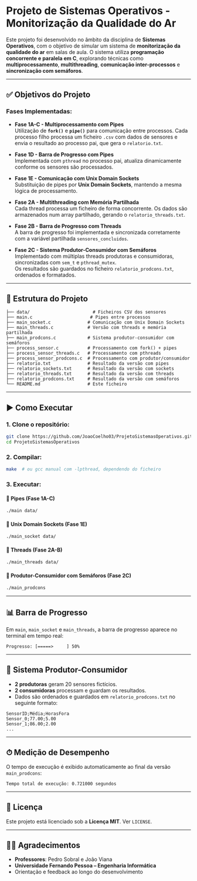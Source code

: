 # Projeto de Sistemas Operativos - Monitorização da Qualidade do Ar

Este projeto foi desenvolvido no âmbito da disciplina de **Sistemas Operativos**, com o objetivo de simular um sistema de **monitorização da qualidade do ar** em salas de aula. O sistema utiliza **programação concorrente e paralela em C**, explorando técnicas como **multiprocessamento**, **multithreading**, **comunicação inter-processos** e **sincronização com semáforos**.

---

## ✅ Objetivos do Projeto

### Fases Implementadas:

- **Fase 1A-C - Multiprocessamento com Pipes**  
  Utilização de **`fork()`** e **`pipe()`** para comunicação entre processos. Cada processo filho processa um ficheiro `.csv` com dados de sensores e envia o resultado ao processo pai, que gera o `relatorio.txt`.

- **Fase 1D - Barra de Progresso com Pipes**  
  Implementada com `pthread` no processo pai, atualiza dinamicamente conforme os sensores são processados.

- **Fase 1E - Comunicação com Unix Domain Sockets**  
  Substituição de pipes por **Unix Domain Sockets**, mantendo a mesma lógica de processamento.

- **Fase 2A - Multithreading com Memória Partilhada**  
  Cada thread processa um ficheiro de forma concorrente. Os dados são armazenados num array partilhado, gerando o `relatorio_threads.txt`.

- **Fase 2B - Barra de Progresso com Threads**  
  A barra de progresso foi implementada e sincronizada corretamente com a variável partilhada `sensores_concluidos`.

- **Fase 2C - Sistema Produtor-Consumidor com Semáforos**  
  Implementado com múltiplas threads produtoras e consumidoras, sincronizadas com `sem_t` e `pthread_mutex`.  
  Os resultados são guardados no ficheiro `relatorio_prodcons.txt`, ordenados e formatados.

---

## 📂 Estrutura do Projeto

```
├── data/                        # Ficheiros CSV dos sensores
├── main.c                      # Pipes entre processos
├── main_socket.c              # Comunicação com Unix Domain Sockets
├── main_threads.c             # Versão com threads e memória partilhada
├── main_prodcons.c            # Sistema produtor-consumidor com semáforos
├── process_sensor.c           # Processamento com fork() + pipes
├── process_sensor_threads.c   # Processamento com pthreads
├── process_sensor_prodcons.c  # Processamento com produtor/consumidor
├── relatorio.txt              # Resultado da versão com pipes
├── relatorio_sockets.txt      # Resultado da versão com sockets
├── relatorio_threads.txt      # Resultado da versão com threads
├── relatorio_prodcons.txt     # Resultado da versão com semáforos
└── README.md                  # Este ficheiro
```

---

## ▶️ Como Executar

### 1. Clone o repositório:

```bash
git clone https://github.com/JoaoCoelho03/ProjetoSistemasOperativos.git
cd ProjetoSistemasOperativos
```

### 2. Compilar:

```bash
make  # ou gcc manual com -lpthread, dependendo do ficheiro
```

### 3. Executar:

#### 📌 Pipes (Fase 1A-C)

```bash
./main data/
```

#### 📌 Unix Domain Sockets (Fase 1E)

```bash
./main_socket data/
```

#### 📌 Threads (Fase 2A-B)

```bash
./main_threads data/
```

#### 📌 Produtor-Consumidor com Semáforos (Fase 2C)

```bash
./main_prodcons
```

---

## 📊 Barra de Progresso

Em `main`, `main_socket` e `main_threads`, a barra de progresso aparece no terminal em tempo real:

```
Progresso: [=====>     ] 50%
```

---

## 🧵 Sistema Produtor-Consumidor

- **2 produtoras** geram 20 sensores fictícios.
- **2 consumidoras** processam e guardam os resultados.
- Dados são ordenados e guardados em `relatorio_prodcons.txt` no seguinte formato:

```
SensorID;Média;HorasFora
Sensor_0;77.00;5.00
Sensor_1;86.00;2.00
...
```

---

## ⏱ Medição de Desempenho

O tempo de execução é exibido automaticamente ao final da versão `main_prodcons`:

```
Tempo total de execução: 0.721000 segundos
```

---

## 📄 Licença

Este projeto está licenciado sob a **Licença MIT**. Ver `LICENSE`.

---

## 👨‍🏫 Agradecimentos

- **Professores**: Pedro Sobral e João Viana  
- **Universidade Fernando Pessoa – Engenharia Informática**  
- Orientação e feedback ao longo do desenvolvimento